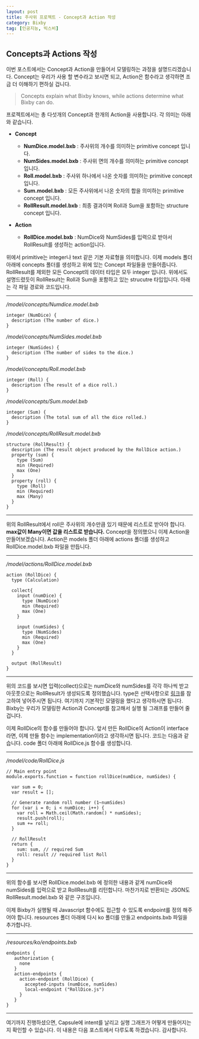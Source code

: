 ```yaml
---
layout: post
title: 주사위 프로젝트 - Concept과 Action 작성
category: Bixby
tag: [인공지능, 빅스비]
---
```


## Concepts과 Actions 작성

이번 포스트에서는 Concept과 Action을 만들어서 모델링하는 과정을 설명드리겠습니다. Concept는 우리가 사용 할 변수라고 보시면 되고, Action은 함수라고 생각하면 조금 더 이해하기 편하실 겁니다.

>Concepts explain what Bixby knows, while actions determine what Bixby can do. 

프로젝트에서는 총 다섯개의 Concept과  한개의 Action을 사용합니다. 각 의미는 아래와 같습니다. 

- **Concept**
	- **NumDice.model.bxb** : 주사위의 개수를 의미하는 primitive concept 입니다. 
	- **NumSides.model.bxb** : 주사위 면의 개수를 의미하는 primitive concept 입니다. 
	- **Roll.model.bxb** : 주사위 하나에서 나온 숫자를 의미하는 primitive concept 입니다. 
	- **Sum.model.bxb** : 모든 주사위에서 나온 숫자의 합을 의미하는 primitive concept 입니다. 
	- **RollResult.model.bxb** : 최종 결과이며 Roll과 Sum을 포함하는 structure concept 입니다.

- **Action**
	- **RollDice.model.bxb** : NumDice와 NumSides를 입력으로 받아서 RollResult를 생성하는 action입니다.

위에서 primitive는 integer나 text 같은 기본 자료형을 의미합니다. 이제 models 폴더 아래에 concepts 폴더를 생성하고 위에 있는 Concept 파일들을 만들어줍니다. RollResult를 제외한 모든 Concept의 데이터 타입은 모두 integer 입니다. 위에서도 설명드렸듯이 RollResult는 Roll과 Sum을 포함하고 있는 strucutre 타입입니다. 아래는 각 파일 경로와 코드입니다.

***

*/model/concepts/Numdice.model.bxb*
```
integer (NumDice) {
  description (The number of dice.)
}
```


*/model/concepts/NumSides.model.bxb*
```
integer (NumSides) {
  description (The number of sides to the dice.)
}
```


*/model/concepts/Roll.model.bxb*
```
integer (Roll) {
  description (The result of a dice roll.)
}
```


*/model/concepts/Sum.model.bxb*
```
integer (Sum) {
  description (The total sum of all the dice rolled.)
}
```


*/model/concepts/RollResult.model.bxb*
```
structure (RollResult) {
  description (The result object produced by the RollDice action.)
  property (sum) {
    type (Sum)
    min (Required)
    max (One)
  }
  property (roll) {
    type (Roll)
    min (Required)
    max (Many)
  }      
}
```

***

위의 RollResult에서 roll은 주사위의 개수만큼 있기 때문에 리스트로 받아야 합니다. **max값이 Many이면 값을 리스트로 받습니다.** Concept을 정의했으니 이제 Action을 만들어보겠습니다. Action은 models 폴더 아래에 actions 폴더를 생성하고 RollDice.model.bxb 파일을 만듭니다.


***

*/model/actions/RollDice.model.bxb*
```
action (RollDice) {
  type (Calculation)

  collect{
    input (numDice) {
      type (NumDice)
      min (Required)
      max (One)
    }

    input (numSides) {
      type (NumSides)
      min (Required)
      max (One)
    }
  } 

  output (RollResult)
}
```

***

위의 코드를 보시면 입력(collect)으로는 numDice와 numSides를 각각 하나씩 받고 아웃풋으로는 RollResult가 생성되도록 정의했습니다. type은 선택사항으로 [링크](https://bixbydevelopers.com/dev/docs/reference/type/action.type)를 참고하여 넣어주시면 됩니다. 여기까지 기본적인 모델링을 했다고 생각하시면 됩니다. Bixby는 우리가 모델링한 Action과 Concept를 참고해서 실행 될 그래프를 만들어 줄 겁니다. 

이제 RollDice의 함수를 만들어야 합니다. 앞서 만든 RollDice의 Action이 interface라면, 이제 만들 함수는 implementation이라고 생각하시면 됩니다. 코드는 다음과 같습니다. code 폴더 아래에 RollDice.js 함수를 생성합니다. 


***

*/model/code/RollDice.js*
```
// Main entry point
module.exports.function = function rollDice(numDice, numSides) {

  var sum = 0;
  var result = [];

  // Generate random roll number (1~numSides)
  for (var i = 0; i < numDice; i++) {
    var roll = Math.ceil(Math.random() * numSides);
    result.push(roll);
    sum += roll;
  }

  // RollResult
  return {
    sum: sum, // required Sum
    roll: result // required list Roll
  }
}
```

***

위의 함수를 보시면 RollDice.model.bxb 에 정의한 내용과 같게 numDice와 numSides를 입력으로 받고 RollResult를 리턴합니다. 마찬가지로 반환되는 JSON도 RollResult.model.bxb 와 같은 구조입니다. 

이제 Bixby가 실행될 때 Javascript 함수에도 접근할 수 있도록 endpoint를 정의 해주어야 합니다. resources 폴더 아래에 다시 ko 폴더를 만들고 endpoints.bxb 파일을 추가합니다.


***

*/resources/ko/endpoints.bxb*
```
endpoints {
   authorization {
     none
   }
   action-endpoints {
     action-endpoint (RollDice) {
       accepted-inputs (numDice, numSides)
       local-endpoint ("RollDice.js")
     }
   }
}
```

***

여기까지 진행하셨으면, Capsule에 intent를 날리고 실행 그래프가 어떻게 만들어지는지 확인할 수 있습니다. 이 내용은 다음 포스트에서 다루도록 하겠습니다. 감사합니다.